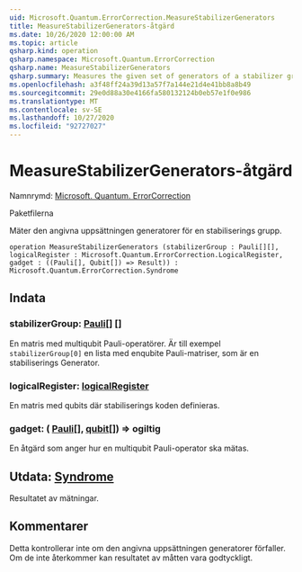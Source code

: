 ```yaml
---
uid: Microsoft.Quantum.ErrorCorrection.MeasureStabilizerGenerators
title: MeasureStabilizerGenerators-åtgärd
ms.date: 10/26/2020 12:00:00 AM
ms.topic: article
qsharp.kind: operation
qsharp.namespace: Microsoft.Quantum.ErrorCorrection
qsharp.name: MeasureStabilizerGenerators
qsharp.summary: Measures the given set of generators of a stabilizer group.
ms.openlocfilehash: a3f48ff24a39d13a57f7a144e21d4e41bb8a8b49
ms.sourcegitcommit: 29e0d88a30e4166fa580132124b0eb57e1f0e986
ms.translationtype: MT
ms.contentlocale: sv-SE
ms.lasthandoff: 10/27/2020
ms.locfileid: "92727027"
---
```

# <a name="measurestabilizergenerators-operation"></a>MeasureStabilizerGenerators-åtgärd

Namnrymd: [Microsoft. Quantum. ErrorCorrection](xref:Microsoft.Quantum.ErrorCorrection)

Paketfilerna [](https://nuget.org/packages/)


Mäter den angivna uppsättningen generatorer för en stabiliserings grupp.

```qsharp
operation MeasureStabilizerGenerators (stabilizerGroup : Pauli[][], logicalRegister : Microsoft.Quantum.ErrorCorrection.LogicalRegister, gadget : ((Pauli[], Qubit[]) => Result)) : Microsoft.Quantum.ErrorCorrection.Syndrome
```


## <a name="input"></a>Indata

### <a name="stabilizergroup--pauli"></a>stabilizerGroup: [Pauli](xref:microsoft.quantum.lang-ref.pauli)[] []

En matris med multiqubit Pauli-operatörer.
Är till exempel `stabilizerGroup[0]` en lista med enqubite Pauli-matriser, som är en stabiliserings Generator.


### <a name="logicalregister--logicalregister"></a>logicalRegister: [logicalRegister](xref:Microsoft.Quantum.ErrorCorrection.LogicalRegister)

En matris med qubits där stabiliserings koden definieras.


### <a name="gadget--pauliqubit--__invalidresult__"></a>gadget: ( [Pauli](xref:microsoft.quantum.lang-ref.pauli)[], [qubit](xref:microsoft.quantum.lang-ref.qubit)[]) => __ogiltig <Result>__ 

En åtgärd som anger hur en multiqubit Pauli-operator ska mätas.



## <a name="output--syndrome"></a>Utdata: [Syndrome](xref:Microsoft.Quantum.ErrorCorrection.Syndrome)

Resultatet av mätningar.

## <a name="remarks"></a>Kommentarer

Detta kontrollerar inte om den angivna uppsättningen generatorer förfaller.
Om de inte återkommer kan resultatet av måtten vara godtyckligt.